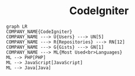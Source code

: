 <h1 align="center">CodeIgniter</h1>

```mermaid
graph LR
COMPANY_NAME{CodeIgniter}
COMPANY_NAME ---> U{Users} ---> UN[5]
COMPANY_NAME ---> R{Repositories} ---> RN[12]
COMPANY_NAME ---> G{Gists} ---> GN[1]
COMPANY_NAME ---> ML{Most Used<br>Languages}
ML --> PHP[PHP]
ML --> JavaScript[JavaScript]
ML --> Java[Java]
```
